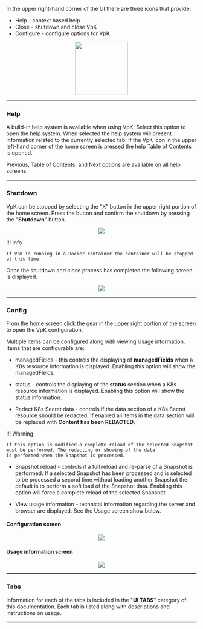 

In the upper right-hand corner of the UI there are three icons that provide:

- Help - context based help
- Close - shutdown and close VpK
- Configure - configure options for VpK


<p align="center">
  <img style="float: center;" src="https://raw.githubusercontent.com/k8svisual/vpk-docs/master/docs/images/help-close-config.png" width="140">
</p>


<hr style="border:1px solid #aaaaaa">

### Help

A build-in help system is available when using VpK.  Select this option to open the help system. When selected the help system will
present information related to the currently selected tab.  If the VpK icon in the upper left-hand corner of the home screen is 
pressed the help Table of Contents is opened.  

Previous, Table of Contents, and Next options are available on all help screens.



<hr style="border:1px solid #aaaaaa">

### Shutdown

VpK can be stopped by selecting the "X" button in the upper right portion of the home screen.  Press the button and confirm the shutdown by pressing the "__Shutdown__" button.

<p align="center">
  <img style="float: center;" src="https://raw.githubusercontent.com/k8svisual/vpk-docs/master/docs/images/ui_shutdown_confirm.png">
</p>


!!! Info

    If VpK is running in a Docker container the container will be stopped at this time.


Once the shutdown and close process has completed the following screen is displayed.


<p align="center">
  <img style="float: center;" src="https://raw.githubusercontent.com/k8svisual/vpk-docs/master/docs/images/ui_shutdown_complete.png">
</p>


<hr style="border:1px solid #aaaaaa">

### Config

From the home screen click the gear in the upper right portion of the screen to open the VpK configuration.   

Multiple items can be configured along with viewing Usage information.  Items that are configurable are:

- managedFields - this controls the displaying of __managedFields__ when a K8s resource information is displayed.  Enabling this 
option will show the managedFields.

- status - controls the displaying of the __status__ section when a K8s resource information is displayed.  Enabling this 
option will show the status information.

- Redact K8s Secret data - controls if the data section of a K8s Secret resource should be redacted. If enabled all items in the 
data section will be replaced with __Content has been REDACTED__.  

!!! Warning

    If this option is modified a complete reload of the selected Snapshot must be performed. The redacting or showing of the data 
    is performed when the Snapshot is processed.

- Snapshot reload - controls if a full reload and re-parse of a Snapshot is performed.  If a selected Snapshot has been processed
and is selected to be processed a second time without loading another Snapshot the default is to perform a soft load of the Snapshot 
data.  Enabling this option will force a complete reload of the selected Snapshot.   

- View usage information - technical information regarding the server and browser are displayed.  See the Usage screen show below.

#### Configuration screen

<p align="center">
  <img style="float: center;" src="https://raw.githubusercontent.com/k8svisual/vpk-docs/master/docs/images/config.png">
</p>


#### Usage information screen

<p align="center">
  <img style="float: center;" src="https://raw.githubusercontent.com/k8svisual/vpk-docs/master/docs/images/about.png">
</p>

<hr style="border:1px solid #aaaaaa">

### Tabs

Information for each of the tabs is included in the "__UI TABS__" category of this documentation.  Each tab is listed along with descriptions and instructions on usage.


<hr style="border:1px solid #aaaaaa">